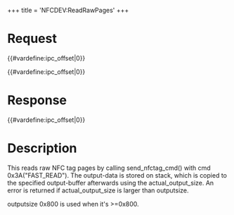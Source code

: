 +++
title = 'NFCDEV:ReadRawPages'
+++

# Request

{{#vardefine:ipc_offset\|0}}

{{#vardefine:ipc_offset\|0}}

# Response

{{#vardefine:ipc_offset\|0}}

# Description

This reads raw NFC tag pages by calling send_nfctag_cmd() with cmd
0x3A("FAST_READ"). The output-data is stored on stack, which is copied
to the specified output-buffer afterwards using the actual_output_size.
An error is returned if actual_output_size is larger than outputsize.

outputsize 0x800 is used when it's \>=0x800.
